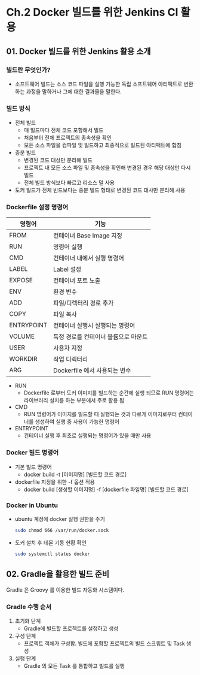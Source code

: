 # Ch.2 Docker 빌드를 위한 Jenkins CI 활용

## 01. Docker 빌드를 위한 Jenkins 활용 소개

### 빌드란 무엇인가?

- 소프트웨어 빌드는 소스 코드 파일을 실행 가능한 독립 소프트웨어 아티팩트로 변환하는 과정을 말하거나 그에 대한 결과물을 말한다.

### 빌드 방식

- 전체 빌드
    - 매 빌드마다 전체 코드 포함해서 빌드
    - 처음부터 전체 프로젝트의 종속성을 확인
    - 모든 소스 파일을 컴파일 및 빌드하고 최종적으로 빌드된 아티팩트에 합침
- 증분 빌드
    - 변경된 코드 대상만 분리해 빌드
    - 프로젝트 내 모든 소스 파일 및 종속성을 확인해 변경된 경우 해당 대상만 다시 빌드
    - 전체 빌드 방식보다 빠르고 리소스 덜 사용
- 도커 빌드가 전체 빈드보다는 증분 빌드 형태로 변경된 코드 대사만 분리해 사용

### Dockerfile 설정 명령어

| 명령어        | 기능                    |
|------------|-----------------------|
| FROM       | 컨테이너 Base Image 지정    |
| RUN        | 명령어 실행                |
| CMD        | 컨테이너 내에서 실행 명령어       |
| LABEL      | Label 설정              |
| EXPOSE     | 컨테이너 포트 노출            |
| ENV        | 환경 변수                 |
| ADD        | 파일/디렉터리 경로 추가         |
| COPY       | 파일 복사                 |
| ENTRYPOINT | 컨테이너 실행시 실행되는 명령어     |
| VOLUME     | 특정 경로를 컨테이너 볼륨으로 마운트  |
| USER       | 사용자 지정                |
| WORKDIR    | 작업 디렉터리               |
| ARG        | Dockerfile 에서 사용되는 변수 |

- RUN
    - Dockerfile 로부터 도커 이미지를 빌드하는 순간에 실행 되므로 RUN 명령어는 라이브러리 설치를 하는 부분에서 주로 활용 됨
- CMD
    - RUN 명령어가 이미지를 빌드할 때 실행되는 것과 다르게 이미지로부터 컨테이너를 생성하여 실행 중 사용이 가능한 명령어
- ENTRYPOINT
    - 컨테이너 실행 후 최초로 실행되는 명령어가 있을 때만 사용

### Docker 빌드 명령어

- 기본 빌드 명령어
    - docker build -t [이미지명] [빌드할 코드 경로]
- dockerfile 지정을 위한 -f 옵션 적용
    - docker build [생성할 이미지명] -f [dockerfile 파일명] [빌드할 코드 경로]

### Docker in Ubuntu

- ubuntu 계정에 docker 실행 권한을 주기

    ```bash
    sudo chmod 666 /var/run/docker.sock
    ```

- 도커 설치 후 데몬 기동 현황 확인

    ```bash
    sudo systemctl status docker
    ```

## 02. Gradle을 활용한 빌드 준비

Gradle 은 Groovy 를 이용한 빌드 자동화 시스템이다.

### Gradle 수행 순서

1. 초기화 단계
    - Gradle에 빌드할 프로젝트를 설정하고 생성
2. 구성 단계
    - 프로젝트 객체가 구성함. 빌드에 포함할 프로젝트의 빌드 스크립트 및 Task 생성
3. 실행 단계
    - Gradle 의 모든 Task 를 통합하고 빌드를 실행 
